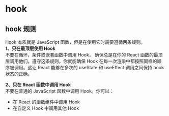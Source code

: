 # hook

## hook 规则
Hook 本质就是 JavaScript 函数，但是在使用它时需要遵循两条规则。  
**1、只在最顶层使用 Hook**  
不要在循环，条件或嵌套函数中调用 Hook， 确保总是在你的 React 函数的最顶层调用他们。遵守这条规则，你就能确保 Hook 在每一次渲染中都按照同样的顺序被调用。这让 React 能够在多次的 useState 和 useEffect 调用之间保持 hook 状态的正确。  

**2、只在 React 函数中调用 Hook**  
不要在普通的 JavaScript 函数中调用 Hook。你可以：  
- 在 React 的函数组件中调用 Hook
- 在自定义 Hook 中调用其他 Hook